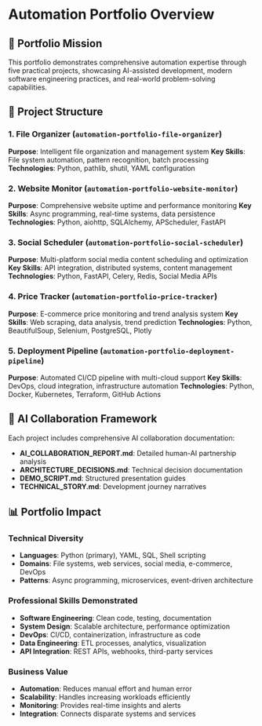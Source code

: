 # Automation Portfolio Overview

## 🎯 Portfolio Mission
This portfolio demonstrates comprehensive automation expertise through five practical projects, showcasing AI-assisted development, modern software engineering practices, and real-world problem-solving capabilities.

## 📁 Project Structure

### 1. **File Organizer** (`automation-portfolio-file-organizer`)
**Purpose**: Intelligent file organization and management system
**Key Skills**: File system automation, pattern recognition, batch processing
**Technologies**: Python, pathlib, shutil, YAML configuration

### 2. **Website Monitor** (`automation-portfolio-website-monitor`)
**Purpose**: Comprehensive website uptime and performance monitoring
**Key Skills**: Async programming, real-time systems, data persistence
**Technologies**: Python, aiohttp, SQLAlchemy, APScheduler, FastAPI

### 3. **Social Scheduler** (`automation-portfolio-social-scheduler`)
**Purpose**: Multi-platform social media content scheduling and optimization
**Key Skills**: API integration, distributed systems, content management
**Technologies**: Python, FastAPI, Celery, Redis, Social Media APIs

### 4. **Price Tracker** (`automation-portfolio-price-tracker`)
**Purpose**: E-commerce price monitoring and trend analysis system
**Key Skills**: Web scraping, data analysis, trend prediction
**Technologies**: Python, BeautifulSoup, Selenium, PostgreSQL, Plotly

### 5. **Deployment Pipeline** (`automation-portfolio-deployment-pipeline`)
**Purpose**: Automated CI/CD pipeline with multi-cloud support
**Key Skills**: DevOps, cloud integration, infrastructure automation
**Technologies**: Python, Docker, Kubernetes, Terraform, GitHub Actions

## 🤖 AI Collaboration Framework

Each project includes comprehensive AI collaboration documentation:
- **AI_COLLABORATION_REPORT.md**: Detailed human-AI partnership analysis
- **ARCHITECTURE_DECISIONS.md**: Technical decision documentation
- **DEMO_SCRIPT.md**: Structured presentation guides
- **TECHNICAL_STORY.md**: Development journey narratives

## 📊 Portfolio Impact

### Technical Diversity
- **Languages**: Python (primary), YAML, SQL, Shell scripting
- **Domains**: File systems, web services, social media, e-commerce, DevOps
- **Patterns**: Async programming, microservices, event-driven architecture

### Professional Skills Demonstrated
- **Software Engineering**: Clean code, testing, documentation
- **System Design**: Scalable architecture, performance optimization
- **DevOps**: CI/CD, containerization, infrastructure as code
- **Data Engineering**: ETL processes, analytics, visualization
- **API Integration**: REST APIs, webhooks, third-party services

### Business Value
- **Automation**: Reduces manual effort and human error
- **Scalability**: Handles increasing workloads efficiently
- **Monitoring**: Provides real-time insights and alerts
- **Integration**: Connects disparate systems and services